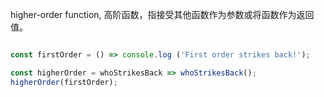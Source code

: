 
higher-order function, 高阶函数，指接受其他函数作为参数或将函数作为返回值。

```javascript

const firstOrder = () => console.log ('First order strikes back!');

const higherOrder = whoStrikesBack => whoStrikesBack();
higherOrder(firstOrder);

```
